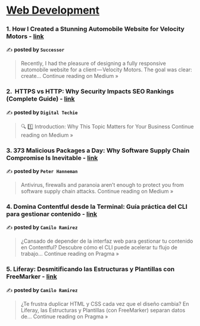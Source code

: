 
<h1><a href=https://medium.com/tag/web-development/recommended target="_blank" rel="noopener noreferrer">Web Development</a></h1>
<h3>1. How I Created a Stunning Automobile Website for Velocity Motors - <a href="https://medium.com/@succes8or/how-i-created-a-stunning-automobile-website-for-velocity-motors-d234b08d3c9d?source=rss------web_development-5" target="_blank" rel="noopener noreferrer">link</a></h3>

✍️ **posted by `Successor`**

<blockquote>Recently, I had the pleasure of designing a fully responsive automobile website for a client — Velocity Motors. The goal was clear: create…
Continue reading on Medium »</blockquote>

<h3>2. ️ HTTPS vs HTTP: Why Security Impacts SEO Rankings (Complete Guide) - <a href="https://medium.com/@anbu888/%EF%B8%8F-https-vs-http-why-security-impacts-seo-rankings-complete-guide-dbf4381a12b0?source=rss------web_development-5" target="_blank" rel="noopener noreferrer">link</a></h3>

✍️ **posted by `Digital Techie`**

<blockquote>🔍 1️⃣ Introduction: Why This Topic Matters for Your Business
Continue reading on Medium »</blockquote>

<h3>3. 373 Malicious Packages a Day: Why Software Supply Chain Compromise Is Inevitable - <a href="https://medium.com/@peter_hanneman/373-malicious-packages-a-day-why-software-supply-chain-compromise-is-inevitable-d6ac92282743?source=rss------web_development-5" target="_blank" rel="noopener noreferrer">link</a></h3>

✍️ **posted by `Peter Hanneman`**

<blockquote>Antivirus, firewalls  and paranoia aren’t enough to protect you from software supply chain attacks.
Continue reading on Medium »</blockquote>

<h3>4. Domina Contentful desde la Terminal: Guía práctica del CLI para gestionar contenido - <a href="https://medium.com/somos-pragma/domina-contentful-desde-la-terminal-gu%C3%ADa-pr%C3%A1ctica-del-cli-para-gestionar-contenido-bb831e3f0f65?source=rss------web_development-5" target="_blank" rel="noopener noreferrer">link</a></h3>

✍️ **posted by `Camilo Ramirez`**

<blockquote>¿Cansado de depender de la interfaz web para gestionar tu contenido en Contentful? Descubre cómo el CLI puede acelerar tu flujo de trabajo…
Continue reading on Pragma »</blockquote>

<h3>5. Liferay: Desmitificando las Estructuras y Plantillas con FreeMarker - <a href="https://medium.com/somos-pragma/liferay-desmitificando-las-estructuras-y-plantillas-con-freemarker-044ddc900797?source=rss------web_development-5" target="_blank" rel="noopener noreferrer">link</a></h3>

✍️ **posted by `Camilo Ramirez`**

<blockquote>¿Te frustra duplicar HTML y CSS cada vez que el diseño cambia? En Liferay, las Estructuras y Plantillas (con FreeMarker) separan datos de…
Continue reading on Pragma »</blockquote>

